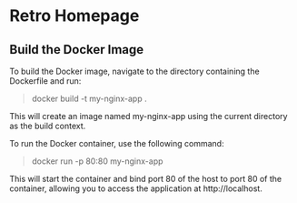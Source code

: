 # Retro Homepage

## Build the Docker Image
To build the Docker image, navigate to the directory containing the Dockerfile and run:

> docker build -t my-nginx-app .

This will create an image named my-nginx-app using the current directory as the build context.

To run the Docker container, use the following command:

> docker run -p 80:80 my-nginx-app

This will start the container and bind port 80 of the host to port 80 of the container, allowing you to access the application at http://localhost.